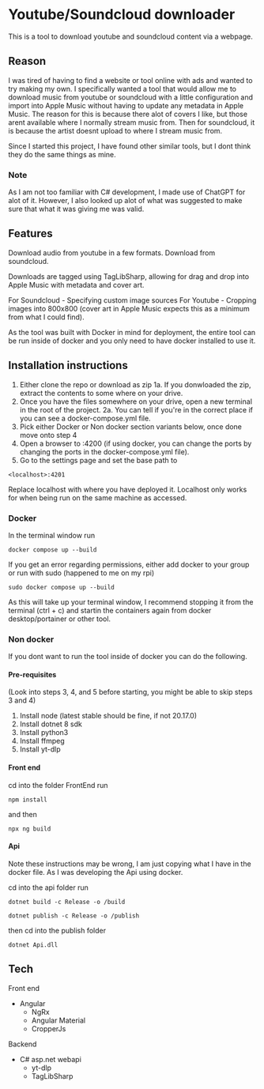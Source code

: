 # Youtube/Soundcloud downloader

This is a tool to download youtube and soundcloud content via a webpage.

## Reason

I was tired of having to find a website or tool online with ads and wanted to try making my own.
I specifically wanted a tool that would allow me to download music from youtube or soundcloud with a little configuration and import into Apple Music without having to update any metadata in Apple Music.
The reason for this is because there alot of covers I like, but those arent available where I normally stream music from.
Then for soundcloud, it is because the artist doesnt upload to where I stream music from.

Since I started this project, I have found other similar tools, but I dont think they do the same things as mine.

### Note

As I am not too familiar with C# development, I made use of ChatGPT for alot of it. However, I also looked up alot of what was suggested to make sure that what it was giving me was valid.

## Features

Download audio from youtube in a few formats.
Download from soundcloud.

Downloads are tagged using TagLibSharp, allowing for drag and drop into Apple Music with metadata and cover art.

For Soundcloud - Specifying custom image sources
For Youtube - Cropping images into 800x800 (cover art in Apple Music expects this as a minimum from what I could find).

As the tool was built with Docker in mind for deployment, the entire tool can be run inside of docker and you only need to have docker installed to use it.

## Installation instructions

1. Either clone the repo or download as zip
   1a. If you donwloaded the zip, extract the contents to some where on your drive.
2. Once you have the files somewhere on your drive, open a new terminal in the root of the project.
   2a. You can tell if you're in the correct place if you can see a docker-compose.yml file.
3. Pick either Docker or Non docker section variants below, once done move onto step 4
4. Open a browser to <localhost>:4200 (if using docker, you can change the ports by changing the ports in the docker-compose.yml file).
5. Go to the settings page and set the base path to

```
<localhost>:4201
```

Replace localhost with where you have deployed it. Localhost only works for when being run on the same machine as accessed.

### Docker

In the terminal window run

```
docker compose up --build
```

If you get an error regarding permissions, either add docker to your group or run with sudo (happened to me on my rpi)

```
sudo docker compose up --build
```

As this will take up your terminal window, I recommend stopping it from the terminal (ctrl + c) and startin the containers again from docker desktop/portainer or other tool.

### Non docker

If you dont want to run the tool inside of docker you can do the following.

#### Pre-requisites

(Look into steps 3, 4, and 5 before starting, you might be able to skip steps 3 and 4)

1. Install node (latest stable should be fine, if not 20.17.0)
2. Install dotnet 8 sdk
3. Install python3
4. Install ffmpeg
5. Install yt-dlp

#### Front end

cd into the folder FrontEnd
run

```
npm install
```

and then

```
npx ng build
```

#### Api

Note these instructions may be wrong, I am just copying what I have in the docker file.
As I was developing the Api using docker.

cd into the api folder
run

```
dotnet build -c Release -o /build
```

```
dotnet publish -c Release -o /publish
```

then cd into the publish folder

```
dotnet Api.dll
```

## Tech

Front end

- Angular
  - NgRx
  - Angular Material
  - CropperJs

Backend

- C# asp.net webapi
  - yt-dlp
  - TagLibSharp

```

```

```

```
